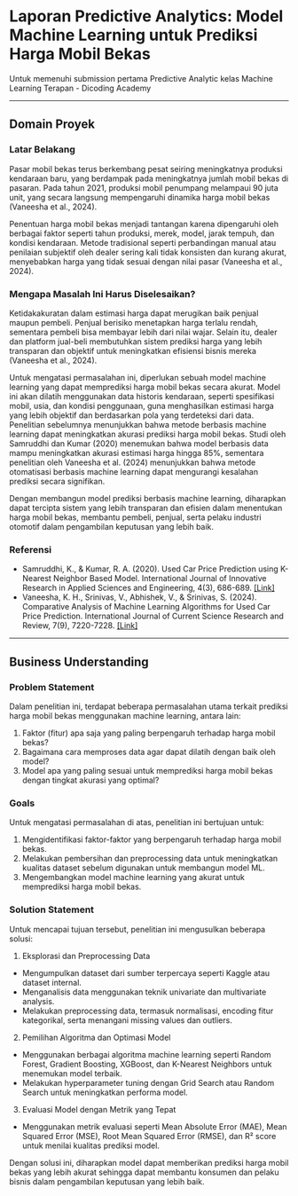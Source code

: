 # Laporan Predictive Analytics: Model Machine Learning untuk Prediksi Harga Mobil Bekas

Untuk memenuhi submission pertama Predictive Analytic kelas Machine Learning Terapan - Dicoding Academy

---

## Domain Proyek

### Latar Belakang
Pasar mobil bekas terus berkembang pesat seiring meningkatnya produksi kendaraan baru, yang berdampak pada meningkatnya jumlah mobil bekas di pasaran. Pada tahun 2021, produksi mobil penumpang melampaui 90 juta unit, yang secara langsung mempengaruhi dinamika harga mobil bekas (Vaneesha et al., 2024).

Penentuan harga mobil bekas menjadi tantangan karena dipengaruhi oleh berbagai faktor seperti tahun produksi, merek, model, jarak tempuh, dan kondisi kendaraan. Metode tradisional seperti perbandingan manual atau penilaian subjektif oleh dealer sering kali tidak konsisten dan kurang akurat, menyebabkan harga yang tidak sesuai dengan nilai pasar (Vaneesha et al., 2024).

### Mengapa Masalah Ini Harus Diselesaikan?
Ketidakakuratan dalam estimasi harga dapat merugikan baik penjual maupun pembeli. Penjual berisiko menetapkan harga terlalu rendah, sementara pembeli bisa membayar lebih dari nilai wajar. Selain itu, dealer dan platform jual-beli membutuhkan sistem prediksi harga yang lebih transparan dan objektif untuk meningkatkan efisiensi bisnis mereka (Vaneesha et al., 2024).

Untuk mengatasi permasalahan ini, diperlukan sebuah model machine learning yang dapat memprediksi harga mobil bekas secara akurat. Model ini akan dilatih menggunakan data historis kendaraan, seperti spesifikasi mobil, usia, dan kondisi penggunaan, guna menghasilkan estimasi harga yang lebih objektif dan berdasarkan pola yang terdeteksi dari data. Penelitian sebelumnya menunjukkan bahwa metode berbasis machine learning dapat meningkatkan akurasi prediksi harga mobil bekas. Studi oleh Samruddhi dan Kumar (2020) menemukan bahwa model berbasis data mampu meningkatkan akurasi estimasi harga hingga 85%, sementara penelitian oleh Vaneesha et al. (2024) menunjukkan bahwa metode otomatisasi berbasis machine learning dapat mengurangi kesalahan prediksi secara signifikan.

Dengan membangun model prediksi berbasis machine learning, diharapkan dapat tercipta sistem yang lebih transparan dan efisien dalam menentukan harga mobil bekas, membantu pembeli, penjual, serta pelaku industri otomotif dalam pengambilan keputusan yang lebih baik.

### Referensi
- Samruddhi, K., & Kumar, R. A. (2020). Used Car Price Prediction using K-Nearest Neighbor Based Model. International Journal of Innovative Research in Applied Sciences and Engineering, 4(3), 686-689. [[Link]](https://www.ijirase.com/assets/paper/issue_1/volume_4/V4-Issue-3-686-689.pdf)
- Vaneesha, K. H., Srinivas, V., Abhishek, V., & Srinivas, S. (2024). Comparative Analysis of Machine Learning Algorithms for Used Car Price Prediction. International Journal of Current Science Research and Review, 7(9), 7220-7228. [[Link]](https://ijcsrr.org/wp-content/uploads/2024/09/39-1909-2024.pdf)

---

## Business Understanding
### Problem Statement
Dalam penelitian ini, terdapat beberapa permasalahan utama terkait prediksi harga mobil bekas menggunakan machine learning, antara lain:
1. Faktor (fitur) apa saja yang paling berpengaruh terhadap harga mobil bekas?
2. Bagaimana cara memproses data agar dapat dilatih dengan baik oleh model?
3. Model apa yang paling sesuai untuk memprediksi harga mobil bekas dengan tingkat akurasi yang optimal?

### Goals
Untuk mengatasi permasalahan di atas, penelitian ini bertujuan untuk:
1. Mengidentifikasi faktor-faktor yang berpengaruh terhadap harga mobil bekas.
2. Melakukan pembersihan dan preprocessing data untuk meningkatkan kualitas dataset sebelum digunakan untuk membangun model ML.
3. Mengembangkan model machine learning yang akurat untuk memprediksi harga mobil bekas.

### Solution Statement
Untuk mencapai tujuan tersebut, penelitian ini mengusulkan beberapa solusi:
1. Eksplorasi dan Preprocessing Data
- Mengumpulkan dataset dari sumber terpercaya seperti Kaggle atau dataset internal.
- Menganalisis data menggunakan teknik univariate dan multivariate analysis.
- Melakukan preprocessing data, termasuk normalisasi, encoding fitur kategorikal, serta menangani missing values dan outliers.

2. Pemilihan Algoritma dan Optimasi Model
- Menggunakan berbagai algoritma machine learning seperti Random Forest, Gradient Boosting, XGBoost, dan K-Nearest Neighbors untuk menemukan model terbaik.
- Melakukan hyperparameter tuning dengan Grid Search atau Random Search untuk meningkatkan performa model.

3. Evaluasi Model dengan Metrik yang Tepat
- Menggunakan metrik evaluasi seperti Mean Absolute Error (MAE), Mean Squared Error (MSE), Root Mean Squared Error (RMSE), dan R² score untuk menilai kualitas prediksi model.

Dengan solusi ini, diharapkan model dapat memberikan prediksi harga mobil bekas yang lebih akurat sehingga dapat membantu konsumen dan pelaku bisnis dalam pengambilan keputusan yang lebih baik.
